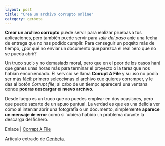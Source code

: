 ```yaml
---
layout: post
title: "Crea un archivo corrupto online"
category: genbeta
---
```




**Crear un archivo corrupto** puede servir para realizar pruebas a tus aplicaciones, pero también puede servir para _salir del paso_ ante una fecha de entrega que no has podido cumplir. Para conseguir un poquito más de tiempo, ¿por qué no enviar un documento que parezca el real pero que no se pueda abrir?

Un truco sucio y no demasiado moral, pero que en el peor de los casos hará que
ganes unas horas más para terminar el proyecto o la tarea que nos habían
encomendado. El servicio se llama **Corrupt A File** y su uso no podía ser más
fácil: primero seleccionas el archivo que quieres corromper, y le das al botón
_Corrupt file_; al cabo de un tiempo aparecerá una ventana donde **podrás
descargar el nuevo archivo**.

Desde luego es un truco que no puedes emplear en dos ocasiones, pero que puede
sacarte de un apuro puntual. La verdad es que es una delicia ver cómo al
intentar abrir una fotografía o un documento, simplemente **aparece un mensaje
de error** como si hubiera habido un problema durante la descarga del fichero.

Enlace | [Corrupt A File](http://corrupt-a-file.net/)

Artículo extraído de [Genbeta](http://www.genbeta.com).